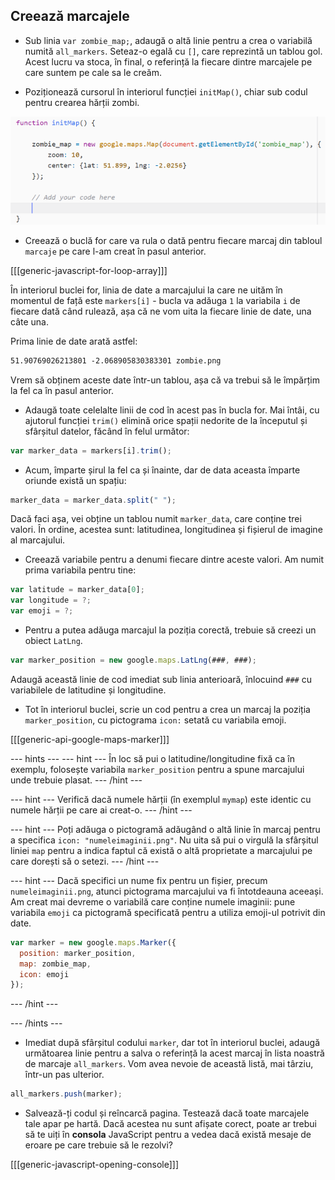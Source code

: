 ## Creează marcajele

+ Sub linia `var zombie_map;`, adaugă o altă linie pentru a crea o variabilă numită `all_markers`. Seteaz-o egală cu `[]`, care reprezintă un tablou gol. Acest lucru va stoca, în final, o referință la fiecare dintre marcajele pe care suntem pe cale sa le creăm.

+ Poziționează cursorul în interiorul funcției `initMap()`, chiar sub codul pentru crearea hărții zombi.

![Adaugă codul marcajului aici](images/add-marker-code.png)

+ Creează o buclă for care va rula o dată pentru fiecare marcaj din tabloul `marcaje` pe care l-am creat în pasul anterior.

[[[generic-javascript-for-loop-array]]]

În interiorul buclei for, linia de date a marcajului la care ne uităm în momentul de față este `markers[i]` - bucla va adăuga `1` la variabila `i` de fiecare dată când rulează, așa că ne vom uita la fiecare linie de date, una câte una.

Prima linie de date arată astfel:

```html
51.90769026213801 -2.068905830383301 zombie.png
```

Vrem să obținem aceste date într-un tablou, așa că va trebui să le împărțim la fel ca în pasul anterior.

+ Adaugă toate celelalte linii de cod în acest pas în bucla for. Mai întâi, cu ajutorul funcției `trim()` elimină orice spații nedorite de la începutul și sfârșitul datelor, făcând în felul următor:

```JavaScript
var marker_data = markers[i].trim();
```

+ Acum, împarte șirul la fel ca și înainte, dar de data aceasta împarte oriunde există un spațiu:

```JavaScript
marker_data = marker_data.split(" ");
```

Dacă faci așa, vei obține un tablou numit `marker_data`, care conține trei valori. În ordine, acestea sunt: latitudinea, longitudinea și fișierul de imagine al marcajului.

+ Creează variabile pentru a denumi fiecare dintre aceste valori. Am numit prima variabila pentru tine:

```JavaScript
var latitude = marker_data[0];
var longitude = ?;
var emoji = ?;
```

+ Pentru a putea adăuga marcajul la poziția corectă, trebuie să creezi un obiect `LatLng`.

```JavaScript
var marker_position = new google.maps.LatLng(###, ###);
```

Adaugă această linie de cod imediat sub linia anterioară, înlocuind `###` cu variabilele de latitudine și longitudine.

+ Tot în interiorul buclei, scrie un cod pentru a crea un marcaj la poziția `marker_position`, cu pictograma `icon:` setată cu variabila emoji.

[[[generic-api-google-maps-marker]]]

--- hints --- --- hint --- În loc să pui o latitudine/longitudine fixă ca în exemplu, folosește variabila `marker_position` pentru a spune marcajului unde trebuie plasat. --- /hint ---

--- hint --- Verifică dacă numele hărții (în exemplul `mymap`) este identic cu numele hărții pe care ai creat-o. --- /hint ---

--- hint --- Poți adăuga o pictogramă adăugând o altă linie în marcaj pentru a specifica `icon: "numeleimaginii.png"`. Nu uita să pui o virgulă la sfârșitul liniei `map` pentru a indica faptul că există o altă proprietate a marcajului pe care dorești să o setezi. --- /hint ---

--- hint --- Dacă specifici un nume fix pentru un fișier, precum `numeleimaginii.png`, atunci pictograma marcajului va fi întotdeauna aceeași. Am creat mai devreme o variabilă care conține numele imaginii: pune variabila `emoji` ca pictogramă specificată pentru a utiliza emoji-ul potrivit din date.

```JavaScript
var marker = new google.maps.Marker({
  position: marker_position,
  map: zombie_map,
  icon: emoji
});
```

--- /hint ---

--- /hints ---

+ Imediat după sfârșitul codului `marker`, dar tot în interiorul buclei, adaugă următoarea linie pentru a salva o referință la acest marcaj în lista noastră de marcaje `all_markers`. Vom avea nevoie de această listă, mai târziu, într-un pas ulterior.

```JavaScript
all_markers.push(marker);
```

+ Salvează-ți codul și reîncarcă pagina. Testează dacă toate marcajele tale apar pe hartă. Dacă acestea nu sunt afișate corect, poate ar trebui să te uiți în **consola** JavaScript pentru a vedea dacă există mesaje de eroare pe care trebuie să le rezolvi?

[[[generic-javascript-opening-console]]]